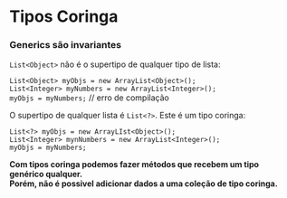 # Tipos Coringa

### Generics são invariantes
`List<Object>` não é o supertipo de qualquer tipo de lista:  
  
`List<Object> myObjs = new ArrayList<Object>();`  
`List<Integer> myNumbers = new ArrayList<Integer>();`  
`myObjs = myNumbers;` // erro de compilação  
  
O supertipo de qualquer lista é `List<?>`. Este é um tipo coringa:  
  
`List<?> myObjs = new ArrayLIst<Object>();`  
`List<Integer> mynNumbers = new ArrayList<Integer>();`  
`myObjs = myNumbers;`  
  
**Com tipos coringa podemos fazer métodos que recebem um tipo genérico qualquer.   
Porém, não é possivel adicionar dados a uma coleção de tipo coringa.**
